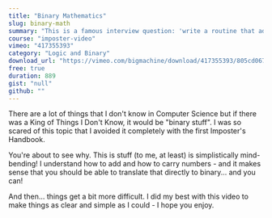 ```yaml
---
title: "Binary Mathematics"
slug: binary-math
summary: "This is a famous interview question: 'write a routine that adds two positive integers and do it without using mathematic operators'. Turns out you can do this using binary!"
course: "imposter-video"
vimeo: "417355393"
category: "Logic and Binary"
download_url: "https://vimeo.com/bigmachine/download/417355393/805cd067d7"
free: true
duration: 889
gist: "null"
github: ""
---
```


There are a lot of things that I don't know in Computer Science but if there was a King of Things I Don't Know, it would be "binary stuff". I was so scared of this topic that I avoided it completely with the first Imposter's Handbook.

You're about to see why. This is stuff (to me, at least) is simplistically mind-bending! I understand how to add and how to carry numbers - and it makes sense that you should be able to translate that directly to binary... and you can! 

And then... things get a bit more difficult. I did my best with this video to make things as clear and simple as I could - I hope you enjoy.

